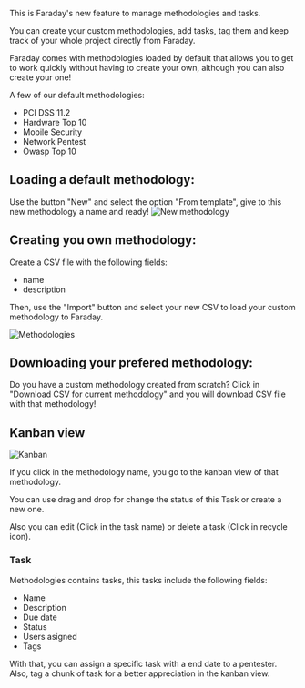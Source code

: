 This is Faraday's new feature to manage methodologies and tasks.

You can create your custom methodologies, add tasks, tag them and keep track of your whole project directly from Faraday.

Faraday comes with methodologies loaded by default that allows you to get to work quickly without having to create your own, although you can also create your one!

A few of our default methodologies:

* PCI DSS 11.2
* Hardware Top 10
* Mobile Security
* Network Pentest
* Owasp Top 10

## Loading a default methodology:

Use the button "New" and select the option "From template", give to this new methodology a name and ready!
![New methodology](https://raw.github.com/wiki/infobyte/faraday/images/new_methodology.png) 


## Creating you own methodology:

Create a CSV file with the following fields:

* name
* description

Then, use the "Import" button and select your new CSV to load your custom methodology to Faraday.

![Methodologies](https://raw.github.com/wiki/infobyte/faraday/images/methodologies_list.png) 

## Downloading your prefered methodology:

Do you have a custom methodology created from scratch? Click in "Download CSV for current methodology" and you will download CSV file with that methodology!


## Kanban view
![Kanban](https://raw.github.com/wiki/infobyte/faraday/images/kanban_methodologies.png) 

If you click in the methodology name, you go to the kanban view of that methodology.

You can use drag and drop for change the status of this Task or create a new one.

Also you can edit (Click in the task name) or delete a task (Click in recycle icon).

### Task

Methodologies contains tasks, this tasks include the following fields:

* Name
* Description
* Due date
* Status
* Users asigned
* Tags

With that, you can assign a specific task with a end date to a pentester.
Also, tag a chunk of task for a better appreciation in the kanban view.



